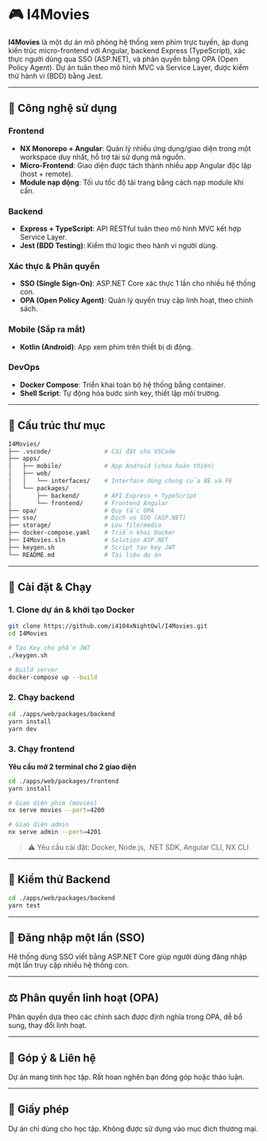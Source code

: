 # 🎮 I4Movies

**I4Movies** là một dự án mô phỏng hệ thống xem phim trực tuyến, áp dụng kiến trúc micro-frontend với Angular, backend Express (TypeScript), xác thực người dùng qua SSO (ASP.NET), và phân quyền bằng OPA (Open Policy Agent). Dự án tuân theo mô hình MVC và Service Layer, được kiểm thử hành vi (BDD) bằng Jest.

---

## 🚀 Công nghệ sử dụng

### Frontend

* **NX Monorepo + Angular**: Quản lý nhiều ứng dụng/giao diện trong một workspace duy nhất, hỗ trợ tái sử dụng mã nguồn.
* **Micro-Frontend**: Giao diện được tách thành nhiều app Angular độc lập (host + remote).
* **Module nạp động**: Tối ưu tốc độ tải trang bằng cách nạp module khi cần.

### Backend

* **Express + TypeScript**: API RESTful tuân theo mô hình MVC kết hợp Service Layer.
* **Jest (BDD Testing)**: Kiểm thử logic theo hành vi người dùng.

### Xác thực & Phân quyền

* **SSO (Single Sign-On)**: ASP.NET Core xác thực 1 lần cho nhiều hệ thống con.
* **OPA (Open Policy Agent)**: Quản lý quyền truy cập linh hoạt, theo chính sách.

### Mobile (Sắp ra mắt)

* **Kotlin (Android)**: App xem phim trên thiết bị di động.

### DevOps

* **Docker Compose**: Triển khai toàn bộ hệ thống bằng container.
* **Shell Script**: Tự động hóa bước sinh key, thiết lập môi trường.

---

## 📁 Cấu trúc thư mục

```bash
I4Movies/
├── .vscode/               # Cài đặt cho VSCode
├── apps/
│   ├── mobile/            # App Android (chưa hoàn thiện)
│   ├── web/
│   │   └── interfaces/    # Interface dùng chung của BE và FE
│   └── packages/
│       ├── backend/       # API Express + TypeScript
│       └── frontend/      # Frontend Angular
├── opa/                   # Quy tắc OPA
├── sso/                   # Dịch vụ SSO (ASP.NET)
├── storage/               # Lưu file/media
├── docker-compose.yaml    # Triển khai Docker
├── I4Movies.sln           # Solution ASP.NET
├── keygen.sh              # Script tạo key JWT
└── README.md              # Tài liệu dự án
```

---

## 🧪 Cài đặt & Chạy

### 1. Clone dự án & khởi tạo Docker

```bash
git clone https://github.com/i4104xNightOwl/I4Movies.git
cd I4Movies

# Tạo Key cho phần JWT
./keygen.sh

# Build server
docker-compose up --build
```

### 2. Chạy backend

```bash
cd ./apps/web/packages/backend
yarn install
yarn dev
```

### 3. Chạy frontend

**Yêu cầu mở 2 terminal cho 2 giao diện**

```bash
cd ./apps/web/packages/frontend
yarn install
```

```bash
# Giao diện phim (movies)
nx serve movies --port=4200
```

```bash
# Giao diện admin
nx serve admin --port=4201
```

> ⚠️ Yêu cầu cài đặt: Docker, Node.js, .NET SDK, Angular CLI, NX CLI

---

## 🔧 Kiểm thử Backend

```bash
cd ./apps/web/packages/backend
yarn test
```

---

## 🔐 Đăng nhập một lần (SSO)

Hệ thống dùng SSO viết bằng ASP.NET Core giúp người dùng đăng nhập một lần truy cập nhiều hệ thống con.

---

## ⚖️ Phân quyền linh hoạt (OPA)

Phân quyền dựa theo các chính sách được định nghĩa trong OPA, dễ bổ sung, thay đổi linh hoạt.

---

## 💌 Góp ý & Liên hệ

Dự án mang tính học tập. Rất hoan nghên bạn đóng góp hoặc thảo luận.

---

## 📄 Giấy phép

Dự án chỉ dùng cho học tập. Không được sử dụng vào mục đích thương mại.

